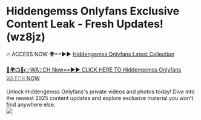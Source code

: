 # Hiddengemss Onlyfans Exclusive Content Leak - Fresh Updates! (wz8jz)

🔥 ACCESS NOW 🌍==►► <a href="https://tinyurl.com/kvy9nzfs" rel="nofollow">Hiddengemss Onlyfans Latest Collection</a>
<br><br>
[🔴🌍📺📱👉WA𝚃CH Now==►► CLICK HERE TO Hiddengemss Onlyfans 𝚆𝙰𝚃𝙲𝙷 NOW](https://tinyurl.com/kvy9nzfs)
<br><br>
Unlock Hiddengemss Onlyfans's private videos and photos today! Dive into the newest 2025 content updates and explore exclusive material you won’t find anywhere else.
<br>
<a href="https://tinyurl.com/kvy9nzfs" rel="nofollow" data-target="animated-image.originalLink"><img src="https://camo.githubusercontent.com/8a4f000d20f83aca3bf7ec5f350d767afa0574a8a352519fd8cfa583a6f93a33/68747470733a2f2f692e696d6775722e636f6d2f644a486b345a712e676966" data-canonical-src="https://i.imgur.com/dJHk4Zq.gif" style="max-width: 100%; display: inline-block;" data-target="animated-image.originalImage"></a>
<br>
